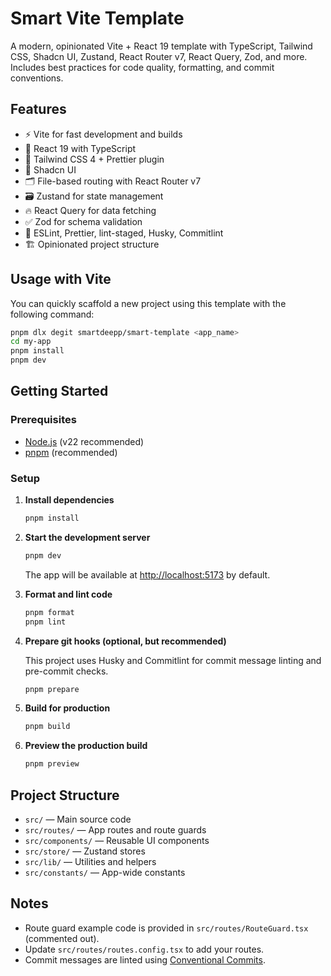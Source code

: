 # Smart Vite Template

A modern, opinionated Vite + React 19 template with TypeScript, Tailwind CSS, Shadcn UI, Zustand, React Router v7, React Query, Zod, and more.  
Includes best practices for code quality, formatting, and commit conventions.

## Features

- ⚡️ Vite for fast development and builds
- 🦄 React 19 with TypeScript
- 🎨 Tailwind CSS 4 + Prettier plugin
- 🧩 Shadcn UI
- 🗂️ File-based routing with React Router v7
- 🗃️ Zustand for state management
- 🔥 React Query for data fetching
- ✅ Zod for schema validation
- 🧹 ESLint, Prettier, lint-staged, Husky, Commitlint
- 🏗️ Opinionated project structure

## Usage with Vite

You can quickly scaffold a new project using this template with the following command:

```bash
pnpm dlx degit smartdeepp/smart-template <app_name>
cd my-app
pnpm install
pnpm dev
```

## Getting Started

### Prerequisites

- [Node.js](https://nodejs.org/) (v22 recommended)
- [pnpm](https://pnpm.io/) (recommended)

### Setup

1. **Install dependencies**

   ```bash
   pnpm install
   ```

2. **Start the development server**

   ```bash
   pnpm dev
   ```

   The app will be available at [http://localhost:5173](http://localhost:5173) by default.

3. **Format and lint code**

   ```bash
   pnpm format
   pnpm lint
   ```

4. **Prepare git hooks (optional, but recommended)**

   This project uses Husky and Commitlint for commit message linting and pre-commit checks.

   ```bash
   pnpm prepare
   ```

5. **Build for production**

   ```bash
   pnpm build
   ```

6. **Preview the production build**

   ```bash
   pnpm preview
   ```

## Project Structure

- `src/` — Main source code
- `src/routes/` — App routes and route guards
- `src/components/` — Reusable UI components
- `src/store/` — Zustand stores
- `src/lib/` — Utilities and helpers
- `src/constants/` — App-wide constants

## Notes

- Route guard example code is provided in `src/routes/RouteGuard.tsx` (commented out).
- Update `src/routes/routes.config.tsx` to add your routes.
- Commit messages are linted using [Conventional Commits](https://www.conventionalcommits.org/).
